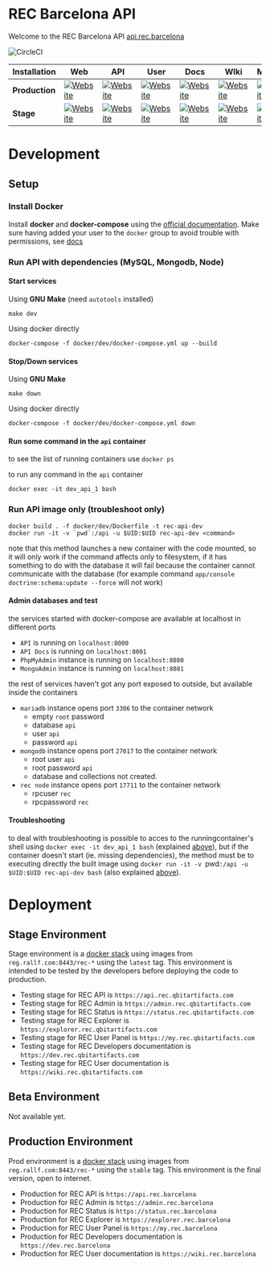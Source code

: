 REC Barcelona API
========================

Welcome to the REC Barcelona API [api.rec.barcelona](https://api.rec.barcelona)

![CircleCI](https://circleci.com/gh/QbitArtifacts/rec-api/tree/containerize.svg?style=svg&circle-token=bd8b3154a46945cc5e5a128c12618beb70ba2e81)

|Installation|Web|API|User|Docs|WIki|Monitor|Admin|Explorer|
|------------|---|---|---|---|---|---|---|---|
|**Production**|[![Website](https://img.shields.io/website-up-down-green-red/https/rec.barcelona.svg?label=web)](https://rec.barcelona)|[![Website](https://img.shields.io/website-up-down-green-red/https/api.rec.barcelona/public/v1/status.svg?label=api)](https://api.rec.barcelona)|[![Website](https://img.shields.io/website-up-down-green-red/https/my.rec.barcelona.svg?label=user)](https://my.rec.barcelona)|[![Website](https://img.shields.io/website-up-down-green-red/https/dev.rec.barcelona.svg?label=dev)](https://dev.rec.barcelona)|[![Website](https://img.shields.io/website-up-down-green-red/https/wiki.rec.barcelona.svg?label=wiki)](https://wiki.rec.barcelona)|[![Website](https://img.shields.io/website-up-down-green-red/https/status.rec.barcelona.svg?label=monitor)](https://status.rec.barcelona)|[![Website](https://img.shields.io/website-up-down-green-red/https/admin.rec.barcelona.svg?label=admin)](https://admin.rec.barcelona)|[![Website](https://img.shields.io/website-up-down-green-red/https/explorer.rec.barcelona.svg?label=explorer)](https://explorer.rec.barcelona)|
|**Stage**|[![Website](https://img.shields.io/website-up-down-green-red/https/rec.qbitartifacts.com.svg?label=web)](https://rec.barcelona)|[![Website](https://img.shields.io/website-up-down-green-red/https/api.rec.qbitartifacts.com/public/v1/status.svg?label=api)](https://api.rec.qbitartifacts.com)|[![Website](https://img.shields.io/website-up-down-green-red/https/my.rec.qbitartifacts.com.svg?label=user)](https://my.rec.qbitartifacts.com)|[![Website](https://img.shields.io/website-up-down-green-red/https/dev.rec.qbitartifacts.com.svg?label=dev)](https://dev.rec.qbitartifacts.com)|[![Website](https://img.shields.io/website-up-down-green-red/https/wiki.rec.qbitartifacts.com.svg?label=wiki)](https://wiki.rec.qbitartifacts.com)|[![Website](https://img.shields.io/website-up-down-green-red/https/status.rec.qbitartifacts.com.svg?label=monitor)](https://status.rec.qbitartifacts.com)|[![Website](https://img.shields.io/website-up-down-green-red/https/admin.rec.qbitartifacts.com.svg?label=admin)](https://admin.rec.qbitartifacts.com)|[![Website](https://img.shields.io/website-up-down-green-red/https/explorer.rec.qbitartifacts.com.svg?label=explorer)](https://explorer.rec.qbitartifacts.com)|

# Development
## Setup
### Install Docker
Install **docker** and **docker-compose** using the [official documentation](https://docs.docker.com/install/).
Make sure having added your user to the `docker` group to avoid trouble with permissions, see [docs](https://docs.docker.com/install/linux/linux-postinstall/)

### Run API with dependencies (MySQL, Mongodb, Node)
#### Start services
Using **GNU Make** (need `autotools` installed)
```
make dev
```
Using docker directly
```
docker-compose -f docker/dev/docker-compose.yml up --build
```
#### Stop/Down services
Using **GNU Make**
```
make down
```
Using docker directly
```
docker-compose -f docker/dev/docker-compose.yml down
```

#### Run some command in the `api` container
to see the list of running containers use `docker ps`

to run any command in the `api` container
```
docker exec -it dev_api_1 bash
```

### Run API image only (troubleshoot only)
```
docker build . -f docker/dev/Dockerfile -t rec-api-dev
docker run -it -v `pwd`:/api -u $UID:$UID rec-api-dev <command>
```
note that this method launches a new container with the code mounted, so it will only work if the command affects only to filesystem, if it has something to do with the database it will fail because the container cannot communicate with the database (for example command `app/console doctrine:schema:update --force` will not work)

#### Admin databases and test
the services started with docker-compose are available at localhost in different ports
* `API` is running on `localhost:8000`
* `API Docs` is running on `localhost:8001`
* `PhpMyAdmin` instance is running on `localhost:8080`
* `MongoAdmin` instance is running on `localhost:8081`

the rest of services haven't got any port exposed to outside, but available inside the containers
* `mariadb` instance opens port `3306` to the container network
  - empty `root` password
  - database `api`
  - user `api`
  - password `api`
* `mongodb` instance opens port `27017` to the container network
  - root user `api`
  - root password `api`
  - database and collections not created.
* `rec node` instance opens port `17711` to the container network
  - rpcuser `rec`
  - rpcpassword `rec`

#### Troubleshooting
to deal with troubleshooting is possible to acces to the runningcontainer's shell using 
`docker exec -it dev_api_1 bash` (explained [above](#run-some-command-in-the-api-container)),
but if the container doesn't start (ie. missing dependencies), the method must be to executing
directly the built image using `docker run -it -v `pwd`:/api -u $UID:$UID rec-api-dev bash` (also
explained [above](#run-api-image-only)).


# Deployment
## Stage Environment
Stage environment is a [docker stack](https://docs.docker.com/get-started/part5/) using images from
`reg.rallf.com:8443/rec-*` using the `latest` tag. This environment is intended to be tested by the developers before
deploying the code to production.

* Testing stage for REC API is `https://api.rec.qbitartifacts.com`
* Testing stage for REC Admin is `https://admin.rec.qbitartifacts.com`
* Testing stage for REC Status is `https://status.rec.qbitartifacts.com`
* Testing stage for REC Explorer is `https://explorer.rec.qbitartifacts.com`
* Testing stage for REC User Panel is `https://my.rec.qbitartifacts.com`
* Testing stage for REC Developers documentation is `https://dev.rec.qbitartifacts.com`
* Testing stage for REC User documentation is `https://wiki.rec.qbitartifacts.com`

## Beta Environment
Not available yet.

## Production Environment
Prod environment is a [docker stack](https://docs.docker.com/get-started/part5/) using images from
`reg.rallf.com:8443/rec-*` using the `stable` tag. This environment is the final version, open to internet.

* Production for REC API is `https://api.rec.barcelona`
* Production for REC Admin is `https://admin.rec.barcelona`
* Production for REC Status is `https://status.rec.barcelona`
* Production for REC Explorer is `https://explorer.rec.barcelona`
* Production for REC User Panel is `https://my.rec.barcelona`
* Production for REC Developers documentation is `https://dev.rec.barcelona`
* Production for REC User documentation is `https://wiki.rec.barcelona`
